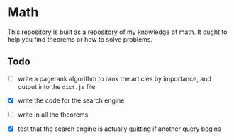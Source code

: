 # Math

This repository is built as a repository of my knowledge of math. It ought to
help you find theorems or how to solve problems.

## Todo 

- [ ] write a pagerank algorithm to rank the articles by importance, and output
  into the `dict.js` file
- [x] write the code for the search engine
- [ ] write in all the theorems
- [x] test that the search engine is actually quitting if another query begins

